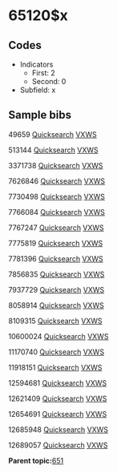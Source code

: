 # 65120$x

## Codes

-   Indicators
    -   First: 2
    -   Second: 0
-   Subfield: x

## Sample bibs

49659 [Quicksearch](https://search.library.yale.edu/catalog/49659) [VXWS](http://prodorbis.library.yale.edu:7014/vxws/GetHoldingsService?bibId=49659)

513144 [Quicksearch](https://search.library.yale.edu/catalog/513144) [VXWS](http://prodorbis.library.yale.edu:7014/vxws/GetHoldingsService?bibId=513144)

3371738 [Quicksearch](https://search.library.yale.edu/catalog/3371738) [VXWS](http://prodorbis.library.yale.edu:7014/vxws/GetHoldingsService?bibId=3371738)

7626846 [Quicksearch](https://search.library.yale.edu/catalog/7626846) [VXWS](http://prodorbis.library.yale.edu:7014/vxws/GetHoldingsService?bibId=7626846)

7730498 [Quicksearch](https://search.library.yale.edu/catalog/7730498) [VXWS](http://prodorbis.library.yale.edu:7014/vxws/GetHoldingsService?bibId=7730498)

7766084 [Quicksearch](https://search.library.yale.edu/catalog/7766084) [VXWS](http://prodorbis.library.yale.edu:7014/vxws/GetHoldingsService?bibId=7766084)

7767247 [Quicksearch](https://search.library.yale.edu/catalog/7767247) [VXWS](http://prodorbis.library.yale.edu:7014/vxws/GetHoldingsService?bibId=7767247)

7775819 [Quicksearch](https://search.library.yale.edu/catalog/7775819) [VXWS](http://prodorbis.library.yale.edu:7014/vxws/GetHoldingsService?bibId=7775819)

7781396 [Quicksearch](https://search.library.yale.edu/catalog/7781396) [VXWS](http://prodorbis.library.yale.edu:7014/vxws/GetHoldingsService?bibId=7781396)

7856835 [Quicksearch](https://search.library.yale.edu/catalog/7856835) [VXWS](http://prodorbis.library.yale.edu:7014/vxws/GetHoldingsService?bibId=7856835)

7937729 [Quicksearch](https://search.library.yale.edu/catalog/7937729) [VXWS](http://prodorbis.library.yale.edu:7014/vxws/GetHoldingsService?bibId=7937729)

8058914 [Quicksearch](https://search.library.yale.edu/catalog/8058914) [VXWS](http://prodorbis.library.yale.edu:7014/vxws/GetHoldingsService?bibId=8058914)

8109315 [Quicksearch](https://search.library.yale.edu/catalog/8109315) [VXWS](http://prodorbis.library.yale.edu:7014/vxws/GetHoldingsService?bibId=8109315)

10600024 [Quicksearch](https://search.library.yale.edu/catalog/10600024) [VXWS](http://prodorbis.library.yale.edu:7014/vxws/GetHoldingsService?bibId=10600024)

11170740 [Quicksearch](https://search.library.yale.edu/catalog/11170740) [VXWS](http://prodorbis.library.yale.edu:7014/vxws/GetHoldingsService?bibId=11170740)

11918151 [Quicksearch](https://search.library.yale.edu/catalog/11918151) [VXWS](http://prodorbis.library.yale.edu:7014/vxws/GetHoldingsService?bibId=11918151)

12594681 [Quicksearch](https://search.library.yale.edu/catalog/12594681) [VXWS](http://prodorbis.library.yale.edu:7014/vxws/GetHoldingsService?bibId=12594681)

12621409 [Quicksearch](https://search.library.yale.edu/catalog/12621409) [VXWS](http://prodorbis.library.yale.edu:7014/vxws/GetHoldingsService?bibId=12621409)

12654691 [Quicksearch](https://search.library.yale.edu/catalog/12654691) [VXWS](http://prodorbis.library.yale.edu:7014/vxws/GetHoldingsService?bibId=12654691)

12685948 [Quicksearch](https://search.library.yale.edu/catalog/12685948) [VXWS](http://prodorbis.library.yale.edu:7014/vxws/GetHoldingsService?bibId=12685948)

12689057 [Quicksearch](https://search.library.yale.edu/catalog/12689057) [VXWS](http://prodorbis.library.yale.edu:7014/vxws/GetHoldingsService?bibId=12689057)

**Parent topic:**[651](../../tags/651/651.md)

